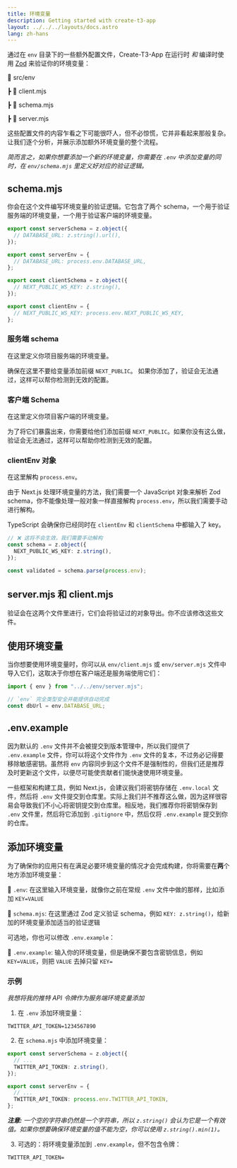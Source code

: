 ```yaml
---
title: 环境变量
description: Getting started with create-t3-app
layout: ../../../layouts/docs.astro
lang: zh-hans
---
```


通过在 `env` 目录下的一些额外配置文件，Create-T3-App 在运行时 _和_ 编译时使用 [Zod](https://github.com/colinhacks/zod) 来验证你的环境变量：

📁 src/env

┣ 📄 client.mjs

┣ 📄 schema.mjs

┣ 📄 server.mjs

这些配置文件的内容乍看之下可能很吓人，但不必惊慌，它并非看起来那般复杂。让我们逐个分析，并展示添加额外环境变量的整个流程。

_简而言之，如果你想要添加一个新的环境变量，你需要在 `.env` 中添加变量的同时，在 `env/schema.mjs` 里定义好对应的验证逻辑。_

## schema.mjs

你会在这个文件编写环境变量的验证逻辑。它包含了两个 schema，一个用于验证服务端的环境变量，一个用于验证客户端的环境变量。

```ts:env/schema.mjs
export const serverSchema = z.object({
  // DATABASE_URL: z.string().url(),
});

export const serverEnv = {
  // DATABASE_URL: process.env.DATABASE_URL,
};

export const clientSchema = z.object({
  // NEXT_PUBLIC_WS_KEY: z.string(),
});

export const clientEnv = {
  // NEXT_PUBLIC_WS_KEY: process.env.NEXT_PUBLIC_WS_KEY,
};
```

### 服务端 schema

在这里定义你项目服务端的环境变量。

确保在这里不要给变量添加前缀 `NEXT_PUBLIC`。 如果你添加了，验证会无法通过，这样可以帮你检测到无效的配置。

### 客户端 Schema

在这里定义你项目客户端的环境变量。

为了将它们暴露出来，你需要给他们添加前缀 `NEXT_PUBLIC`。如果你没有这么做，验证会无法通过，这样可以帮助你检测到无效的配置。

### clientEnv 对象

在这里解构 `process.env`。

由于 Next.js 处理环境变量的方法，我们需要一个 JavaScript 对象来解析 Zod schema，你不能像处理一般对象一样直接解构 `process.env`，所以我们需要手动进行解构。

TypeScript 会确保你已经同时在 `clientEnv` 和 `clientSchema` 中都输入了 key。

```ts
// ❌ 这将不会生效，我们需要手动解构
const schema = z.object({
  NEXT_PUBLIC_WS_KEY: z.string(),
});

const validated = schema.parse(process.env);
```

## server.mjs 和 client.mjs

验证会在这两个文件里进行，它们会将验证过的对象导出。你不应该修改这些文件。

## 使用环境变量

当你想要使用环境变量时，你可以从 `env/client.mjs` 或 `env/server.mjs` 文件中导入它们，这取决于你想在客户端还是服务端使用它们：

```ts:pages/api/hello.ts
import { env } from "../../env/server.mjs";

// `env` 完全类型安全并能提供自动完成
const dbUrl = env.DATABASE_URL;
```

## .env.example

因为默认的 `.env` 文件并不会被提交到版本管理中，所以我们提供了 `.env.example` 文件，你可以将这个文件作为 `.env` 文件的复本，不过务必记得要移除敏感密钥。虽然将 `env` 内容同步到这个文件不是强制性的，但我们还是推荐及时更新这个文件，以便尽可能使贡献者们能快速使用环境变量。

一些框架和构建工具，例如 Next.js，会建议我们将密钥存储在 `.env.local` 文件，然后将 `.env` 文件提交到仓库里。实际上我们并不推荐这么做，因为这样很容易会导致我们不小心将密钥提交到仓库里。相反地，我们推荐你将密钥保存到 `.env` 文件里，然后将它添加到 `.gitignore` 中，然后仅将 `.env.example` 提交到你的仓库。

## 添加环境变量

为了确保你的应用只有在满足必要环境变量的情况才会完成构建，你将需要在**两**个地方添加环境变量：

📄 `.env`: 在这里输入环境变量，就像你之前在常规 `.env` 文件中做的那样，比如添加 `KEY=VALUE`

📄 `schema.mjs`: 在这里通过 Zod 定义验证 schema，例如 `KEY: z.string()`，给新加的环境变量添加适当的验证逻辑

可选地，你也可以修改 `.env.example`：

📄 `.env.example`: 输入你的环境变量，但是确保不要包含密钥信息，例如 `KEY=VALUE`，则把 `VALUE` 去掉只留 `KEY=`

### 示例

_我想将我的推特 API 令牌作为服务端环境变量添加_

1. 在 `.env` 添加环境变量：

```
TWITTER_API_TOKEN=1234567890
```

2. 在 `schema.mjs` 中添加环境变量：

```ts
export const serverSchema = z.object({
  // ...
  TWITTER_API_TOKEN: z.string(),
});

export const serverEnv = {
  // ...
  TWITTER_API_TOKEN: process.env.TWITTER_API_TOKEN,
};
```

_**注意:** 一个空的字符串仍然是一个字符串，所以 `z.string()` 会认为它是一个有效值。如果你想要确保环境变量的值不能为空，你可以使用 `z.string().min(1)`。_

3. 可选的：将环境变量添加到 `.env.example`，但不包含令牌：

```
TWITTER_API_TOKEN=
```

